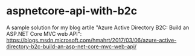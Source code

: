 # aspnetcore-api-with-b2c
A sample solution for my blog artile "Azure Active Directory B2C: Build an ASP.NET Core MVC web API": https://blogs.msdn.microsoft.com/hmahrt/2017/03/06/azure-active-directory-b2c-build-an-asp-net-core-mvc-web-api/
